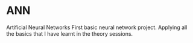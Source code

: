# ANN
Artificial Neural Networks
First basic neural network project.
Applying all the basics that I have learnt in the theory sessions.
